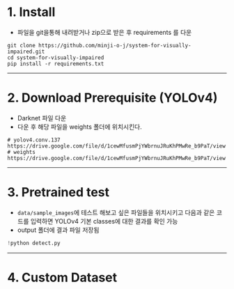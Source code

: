 # 1. Install
- 파일을 git을통해 내려받거나 zip으로 받은 후 requirements 를 다운
```
git clone https://github.com/minji-o-j/system-for-visually-impaired.git
cd system-for-visually-impaired
pip install -r requirements.txt
```

---
# 2. Download Prerequisite (YOLOv4)
- Darknet 파일 다운
- 다운 후 해당 파일을 weights 폴더에 위치시킨다.
```
# yolov4.conv.137
https://drive.google.com/file/d/1cewMfusmPjYWbrnuJRuKhPMwRe_b9PaT/view
# weights
https://drive.google.com/file/d/1cewMfusmPjYWbrnuJRuKhPMwRe_b9PaT/view
```

---
# 3. Pretrained test
- `data/sample_images`에 테스트 해보고 싶은 파일들을 위치시키고 다음과 같은 코드를 입력하면 YOLOv4 기본 classes에 대한 결과를 확인 가능
- output 폴더에 결과 파일 저장됨  
```py
!python detect.py
```

---
# 4. Custom Dataset


